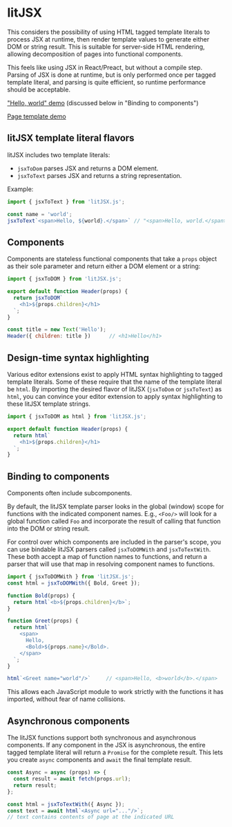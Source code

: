 # litJSX

This considers the possibility of using HTML tagged template literals to process JSX at runtime, then render template values to generate either DOM or string result. This is suitable for server-side HTML rendering, allowing decomposition of pages into functional components.

This feels like using JSX in React/Preact, but without a compile step. Parsing of JSX is done at runtime, but is only performed once per tagged template literal, and parsing is quite efficient, so runtime performance should be acceptable.

["Hello, world" demo](https://rawgit.com/ComponentKitchen/litJSX/master/index.html) (discussed below in "Binding to components")

[Page template demo](https://rawgit.com/ComponentKitchen/litJSX/master/demo/index.html)


## litJSX template literal flavors

litJSX includes two template literals:

* `jsxToDom` parses JSX and returns a DOM element.
* `jsxToText` parses JSX and returns a string representation.

Example:

```js
import { jsxToText } from 'litJSX.js';

const name = 'world';
jsxToText`<span>Hello, ${world}.</span>` // "<span>Hello, world.</span>"
```


## Components

Components are stateless functional components that take a `props` object as their sole parameter and return either a DOM element or a string:

```js
import { jsxToDOM } from 'litJSX.js';

export default function Header(props) {
  return jsxToDOM`
    <h1>${props.children}</h1>
  `;
}

const title = new Text('Hello');
Header({ children: title })      // <h1>Hello</h1> 
```


## Design-time syntax highlighting

Various editor extensions exist to apply HTML syntax highlighting to tagged template literals. Some of these require that the name of the template literal be `html`. By importing the desired flavor of litJSX (`jsxToDom` or `jsxToText`) as `html`, you can convince your editor extension to apply syntax highlighting to these litJSX template strings.

```js
import { jsxToDOM as html } from 'litJSX.js';

export default function Header(props) {
  return html`
    <h1>${props.children}</h1>
  `;
}
```


## Binding to components

Components often include subcomponents.

By default, the litJSX template parser looks in the global (window) scope for functions with the indicated component names. E.g., `<Foo/>` will look for a global function called `Foo` and incorporate the result of calling that function into the DOM or string result.

For control over which components are included in the parser's scope, you can use bindable litJSX parsers called `jsxToDOMWith` and `jsxToTextWith`. These both accept a map of function names to functions, and return a parser that will use that map in resolving component names to functions.

```js
import { jsxToDOMWith } from 'litJSX.js';
const html = jsxToDOMWith({ Bold, Greet });

function Bold(props) {
  return html`<b>${props.children}</b>`;
}

function Greet(props) {
  return html`
    <span>
      Hello,
      <Bold>${props.name}</Bold>.
    </span>
  `;
}

html`<Greet name="world"/>`     // <span>Hello, <b>world</b>.</span>
```

This allows each JavaScript module to work strictly with the functions it has imported, without fear of name collisions.


## Asynchronous components

The litJSX functions support both synchronous and asynchronous components. If any component in the JSX is asynchronous, the entire tagged template literal will return a `Promise` for the complete result. This lets you create `async` components and `await` the final template result.

```js
const Async = async (props) => {
  const result = await fetch(props.url);
  return result;
};

const html = jsxToTextWith({ Async });
const text = await html`<Async url="..."/>`;
// text contains contents of page at the indicated URL
```
